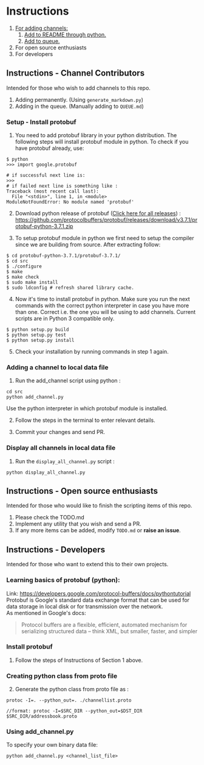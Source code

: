# Instructions

1. [For adding channels:](#instructions---channel-contributors)
	1. [Add to README through python.](#setup-install-protobuf)
	2. [Add to queue.]() 
2. For open source enthusiasts
3. For developers

## Instructions - Channel Contributors
Intended for those who wish to add channels to this repo.

1. Adding permanently. (Using `generate_markdown.py`)
2. Adding in the queue. (Manually adding to `QUEUE.md`)

### Setup - Install protobuf
1. You need to add protobuf library in your python distribution. The following steps will install protobuf module in python. To check if you have protobuf already, use:
```
$ python
>>> import google.protobuf 

# if successful next line is:
>>>
# if failed next line is something like :
Traceback (most recent call last):
  File "<stdin>", line 1, in <module>
ModuleNotFoundError: No module named 'protobuf'
```

2. Download python release of protobuf ([Click here for all releases](https://github.com/protocolbuffers/protobuf/releases/tag/v3.7.1)) : https://github.com/protocolbuffers/protobuf/releases/download/v3.7.1/protobuf-python-3.7.1.zip

3. To setup protobuf module in python we first need to setup the compiler since we are building from source. After extracting follow:
```
$ cd protobuf-python-3.7.1/protobuf-3.7.1/
$ cd src
$ ./configure
$ make
$ make check
$ sudo make install
$ sudo ldconfig # refresh shared library cache.
```

4. Now it's time to install protobuf in python. Make sure you run the next commands with the correct python interpreter in case you have more than one. Correct i.e. the one you will be using to add channels. Current scripts are in Python 3 compatible only.

```
$ python setup.py build
$ python setup.py test
$ python setup.py install
```

5. Check your installation by running commands in step 1 again.


### Adding a channel to local data file

1. Run the add_channel script using python :
```
cd src
python add_channel.py
```
Use the python interpreter in which protobuf module is installed.

2. Follow the steps in the terminal to enter relevant details.

3. Commit your changes and send PR.

### Display all channels in local data file

1. Run the `display_all_channel.py` script :
```
python display_all_channel.py
```

## Instructions - Open source enthusiasts
Intended for those who would like to finish the scripting items of this repo.

1. Please check the TODO.md
2. Implement any utility that you wish and send a PR.
3. If any more items can be added, modify `TODO.md` or **raise an issue**.


## Instructions - Developers
Intended for those who want to extend this to their own projects.

### Learning basics of protobuf (python):
Link: https://developers.google.com/protocol-buffers/docs/pythontutorial  
Protobuf is Google's standard data exchange format that can be used for data storage in local disk or for transmission over the network.  
As mentioned in Google's docs:
> Protocol buffers are a flexible, efficient, automated mechanism for serializing structured data – think XML, but smaller, faster, and simpler

### Install protobuf
1. Follow the steps of Instructions of Section 1 above.

### Creating python class from proto file
2. Generate the python class from proto file as :
```
protoc -I=. --python_out=. ./channellist.proto

//format: protoc -I=$SRC_DIR --python_out=$DST_DIR $SRC_DIR/addressbook.proto
```

### Using add_channel.py

To specify your own binary data file:
```
python add_channel.py <channel_list_file>

```

